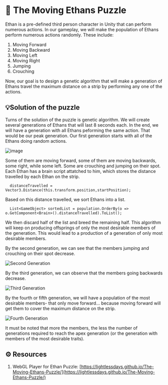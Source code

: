 # 🧩 The Moving Ethans Puzzle

Ethan is a pre-defined third person character in Unity that can perform numerous actions. In our gameplay, we will make the population of Ethans perform numerous actions randomly. These include:
1. Moving Forward
2. Moving Backward
3. Moving Left
4. Moving Right
5. Jumping
6. Crouching

Now, our goal is to design a genetic algorithm that will make a generation of Ethans travel the maximum distance on a strip by performing any one of the actions.

## 💡Solution of the puzzle

Turns of the solution of the puzzle is genetic algorithm. We will create several generations of Ethans that will last 8 seconds each. In the end, we will have a generation with all Ethans peforming the same action. That would be our peak generation. Our first generation starts with all of the Ethans doing random actions.

![image](https://user-images.githubusercontent.com/97734029/187886477-c3830853-1363-4222-806c-2791d7e29675.png)

Some of them are moving forward, some of them are moving backwards, some right, while some left. Some are crouching and jumping on their spot. Each Ethan has a brain script attatched to him, which stores the distance travelled by each Ethan on the strip.

```
  distanceTravelled = Vector3.Distance(this.transform.position,startPosition);
```

Based on this distance travelled, we sort Ethans into a list.

```
  List<GameObject> sortedList = population.OrderBy(o => o.GetComponent<Brain>().distanceTravelled).ToList();
```

We then discard half of the list and breed the remaining half. This algorithm will keep on producing offsprings of only the most desirable members of the generation. This would lead to a production of a generation of only most desirable members.

By the second generation, we can see that the members jumping and crouching on their spot decrease.

![Second Generation](https://user-images.githubusercontent.com/97734029/187888537-632671b6-2945-4f0a-9a99-9a87749eda8e.png)

By the third generation, we can observe that the members going backwards decrease.

![Third Generation](https://user-images.githubusercontent.com/97734029/187888830-79780198-2279-491b-9816-55824a678146.png)

By the fourth or fifth generation, we will have a population of the most desirable members- that only move forward... because moving forward will get them to cover the maximum distance on the strip.

![Fourth Generation](https://user-images.githubusercontent.com/97734029/187889109-fd62685e-a9e3-4e95-82ca-8fefeb28ca7c.png)

It must be noted that more the members, the less the number of generations required to reach the apex generation (or the generation with members of the most desirable traits).

## ⚙️ Resources
1. WebGL Player for Ethan Puzzle: [https://lightlessdays.github.io/The-Moving-Ethans-Puzzle/](https://lightlessdays.github.io/The-Moving-Ethans-Puzzle/)
